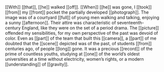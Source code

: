 [[With]] [[that]], [[he]] walked [[off]]. [[When]] [[he]] was gone, I [[took]] [[from]] my [[front]] pocket the partially developed [[photograph]]. The image was of a courtyard [[full]] of young men walking and talking, enjoying a sunny [[afternoon]]. Their attire was characteristic of seventeenth-century England, like they were on the set of a period drama. The [[picture]] offended my sensibilities, for my own perspective of the past was devoid of color. Even as [[part]] of the team that built this [[camera]], a [[part]] of me doubted that the [[scene]] depicted was of the past, of students [[from]] centuries ago, of people [[long]] gone. It was a precious [[record]] of the prime of countless youths, studying at [[one]] of the world’s oldest universities at a time without electricity, women’s rights, or a modern [[understanding]] of [[gravity]]. 
